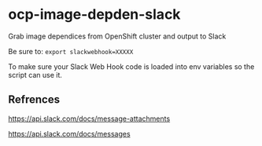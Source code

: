 # ocp-image-depden-slack
Grab image dependices from OpenShift cluster and output to Slack

Be sure to:
`export slackwebhook=XXXXX`

To make sure your Slack Web Hook code is loaded into env variables so the script can use it.


## Refrences
https://api.slack.com/docs/message-attachments

https://api.slack.com/docs/messages
